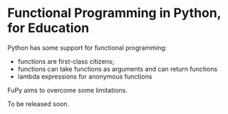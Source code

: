 # Functional Programming in Python, for Education

Python has some support for functional programming:
* functions are first-class citizens;
* functions can take functions as arguments and can return functions
* lambda expressions for anonymous functions

FuPy aims to overcome some limitations.

To be released soon.
